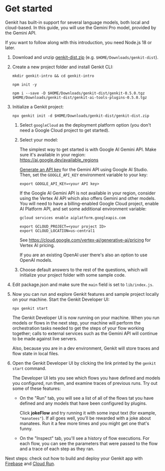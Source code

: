 # Get started

Genkit has built-in support for several language models, both local and
cloud-based. In this guide, you will use the Gemini Pro model, provided by the
Gemini API.

If you want to follow along with this introduction, you need Node.js 18 or
later.

1.  Download and unzip [genkit-dist.zip](https://bit.ly/genkit-dist) (e.g. `$HOME/Downloads/genkit-dist`).

1.  Create a new project folder and install Genkit CLI:

    ```posix-terminal
    mkdir genkit-intro && cd genkit-intro

    npm init -y

    npm i --save -D $HOME/Downloads/genkit-dist/genkit-0.5.0.tgz $HOME/Downloads/genkit-dist/genkit-ai-tools-plugins-0.5.0.tgz
    ```

1.  Initialize a Genkit project:

    ```posix-terminal
    npx genkit init -d $HOME/Downloads/genkit-dist/genkit-dist.zip
    ```

    1. Select `googleCloud` as the deployment platform option (you don't need a Google Cloud project to get started).

    1. Select your model:

       The simplest way to get started is with Google AI Gemini API. Make sure it's available in your region: https://ai.google.dev/available_regions

       [Generate an API key](https://aistudio.google.com/app/apikey) for the
       Gemini API using Google AI Studio. Then, set the `GOOGLE_API_KEY`
       environment variable to your key:

       ```posix-terminal
       export GOOGLE_API_KEY=<your API key>
       ```

       If the Google AI Gemini API is not available in your region, consider using the Vertex AI API which also offers Gemini and other models. You will need to have a billing-enabled Google Cloud project, enable AI Platform API, and set some additional environment variable:

       ```posix-terminal
       gcloud services enable aiplatform.googleapis.com

       export GCLOUD_PROJECT=<your project ID>
       export GCLOUD_LOCATION=us-central1
       ```

       See https://cloud.google.com/vertex-ai/generative-ai/pricing for Vertex AI pricing.

       If you are an existing OpenAI user there's also an option to use OpenAI models.

    1. Choose default answers to the rest of the questions, which will initialize your project folder with some sample code.

1.  Edit package.json and make sure the `main` field is set to `lib/index.js`.

1.  Now you can run and explore Genkit features and sample project locally on your machine. Start the Genkit Developer UI:

    ```posix-terminal
    npx genkit start
    ```

    The Genkit Developer UI is now running on your machine. When you run models or flows
    in the next step, your machine will perform the orchestration tasks needed
    to get the steps of your flow working together; calls to external services
    such as the Gemini API will continue to be made against live servers.

    Also, because you are in a dev environment, Genkit will store traces and
    flow state in local files.

1.  Open the Genkit Developer UI by clicking the link printed by the
    `genkit start` command.

    The Developer UI lets you see which flows you have defined and models you
    configured, run them, and examine traces of previous runs. Try out some of
    these features:

    - On the "Run" tab, you will see a list of all of the flows tat you have
      defined and any models that have been configured by plugins.

      Click **jokeFlow** and try running it with some input text (for example,
      `"manatees"`). If all goes well, you'll be rewarded with a joke about
      manatees. Run it a few more times and you might get one that's funny.

    - On the "Inspect" tab, you'll see a history of flow executions. For each
      flow, you can see the parameters that were passed to the flow and a
      trace of each step as they ran.

Next steps: check out how to build and deploy your Genkit app with [Firebase](firebase.md) and [Cloud Run](cloud-run.md).
